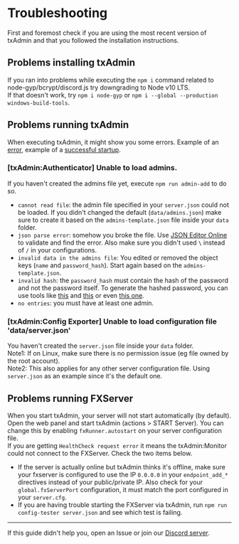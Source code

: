 # Troubleshooting

First and foremost check if you are using the most recent version of txAdmin and that you followed the installation instructions.


## Problems installing txAdmin  
If you ran into problems while executing the `npm i` command related to node-gyp/bcrypt/discord.js try downgrading to Node v10 LTS.  
If that doesn't work, try `npm i node-gyp` or `npm i --global --production windows-build-tools`.


## Problems running txAdmin  
When executing txAdmin, it might show you some errors. Example of an [error](https://i.imgur.com/2huiyBf.png), example of a [successful startup](https://i.imgur.com/QLCBZBm.png).

### [txAdmin:Authenticator] Unable to load admins.
If you haven't created the admins file yet, execute `npm run admin-add` to do so.  
- `cannot read file`: the admin file specified in your `server.json` could not be loaded. If you didn't changed the default (`data/admins.json`) make sure to create it based on the `admins-template.json` file inside your `data` folder.  
- `json parse error`: somehow you broke the file. Use [JSON Editor Online](https://jsoneditoronline.org) to validate and find the error. Also make sure you didn't used `\` instead of `/` in your configurations.
- `invalid data in the admins file`: You edited or removed the object keys (`name` and `password_hash`). Start again based on the `admins-template.json`.
- `invalid hash`: the `password_hash` must contain the hash of the password and not the password itself. To generate the hashed password, you can use tools like [this](https://www.browserling.com/tools/bcrypt) and [this](https://bcrypt-generator.com) or even [this one](https://passwordhashing.com/BCrypt). 
- `no entries`: you must have at least one admin.

### [txAdmin:Config Exporter] Unable to load configuration file 'data/server.json'
You haven't created the `server.json` file inside your `data` folder.  
Note1: If on Linux, make sure there is no permission issue (eg file owned by the root account).  
Note2: This also applies for any other server configuration file. Using `server.json` as an example since it's the default one.


## Problems running FXServer 
When you start txAdmin, your server will not start automatically (by default). Open the web panel and start txAdmin (actions > START Server). You can change this by enabling `fxRunner.autostart` on your server configuration file.  
If you are getting `HealthCheck request error` it means the txAdmin:Monitor could not connect to the FXServer. Check the two items below.
- If the server is actually online but txAdmin thinks it's offline, make sure your fxserver is configured to use the IP `0.0.0.0` in your `endpoint_add_*` directives instead of your public/private IP. Also check for your `global.fxServerPort` configuration, it must match the port configured in your `server.cfg`.
- If you are having trouble starting the FXServer via txAdmin, run `npm run config-tester server.json` and see which test is failing.  

<hr>

If this guide didn't help you, open an Issue or join our [Discord server](https://discord.gg/f3TsfvD).
